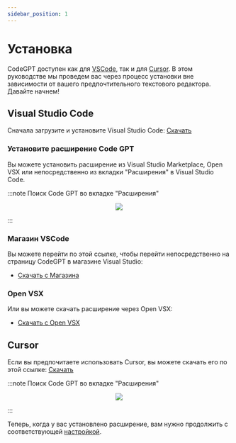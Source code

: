 ```yaml
---
sidebar_position: 1
---
```


# Установка

CodeGPT доступен как для [VSCode](https://code.visualstudio.com/), так и для [Cursor](https://cursor.sh/). В этом руководстве мы проведем вас через процесс установки вне зависимости от вашего предпочтительного текстового редактора. Давайте начнем!

## Visual Studio Code
Сначала загрузите и установите Visual Studio Code: [Скачать](https://code.visualstudio.com/download)

### Установите расширение Code GPT
Вы можете установить расширение из Visual Studio Marketplace, Open VSX или непосредственно из вкладки "Расширения" в Visual Studio Code.

:::note Поиск Code GPT во вкладке "Расширения"
<p align="center">
      <img src="https://github.com/davila7/code-gpt-docs/assets/6216945/ec68d8d7-fa99-454c-876d-1e52815667c7" />
</p>
:::

### Магазин VSCode
Вы можете перейти по этой ссылке, чтобы перейти непосредственно на страницу CodeGPT в магазине Visual Studio:
- [Скачать с Магазина](https://marketplace.visualstudio.com/items?itemName=DanielSanMedium.dscodegpt)

### Open VSX
Или вы можете скачать расширение через Open VSX:
- [Скачать с Open VSX](https://open-vsx.org/extension/DanielSanMedium/dscodegpt)

## Cursor
Если вы предпочитаете использовать Cursor, вы можете скачать его по этой ссылке: [Скачать](https://cursor.sh/)

:::note Поиск Code GPT во вкладке "Расширения"
<p align="center">
      <img src="https://github.com/davila7/code-gpt-docs/assets/6216945/58262780-461f-4e88-8a53-08a313e0297b" />
</p>
:::

Теперь, когда у вас установлено расширение, вам нужно продолжить с соответствующей [настройкой](/docs/tutorial-basics/configuration).
